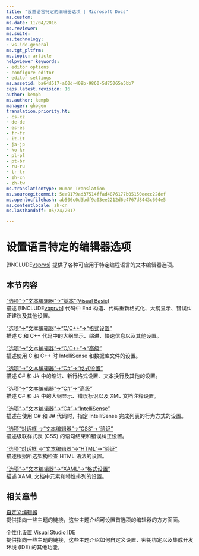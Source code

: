 ```yaml
---
title: "设置语言特定的编辑器选项 | Microsoft Docs"
ms.custom: 
ms.date: 11/04/2016
ms.reviewer: 
ms.suite: 
ms.technology:
- vs-ide-general
ms.tgt_pltfrm: 
ms.topic: article
helpviewer_keywords:
- editor options
- configure editor
- editor settings
ms.assetid: ba64d517-a60d-409b-9860-5d75065a5bb7
caps.latest.revision: 16
author: kempb
ms.author: kempb
manager: ghogen
translation.priority.ht:
- cs-cz
- de-de
- es-es
- fr-fr
- it-it
- ja-jp
- ko-kr
- pl-pl
- pt-br
- ru-ru
- tr-tr
- zh-cn
- zh-tw
ms.translationtype: Human Translation
ms.sourcegitcommit: 5ea9179ad37514ffad4876177b05150eecc22def
ms.openlocfilehash: ab506c0d3bdf9a03ee2212d6e4767d8443c604e5
ms.contentlocale: zh-cn
ms.lasthandoff: 05/24/2017

---
```

# <a name="setting-language-specific-editor-options"></a>设置语言特定的编辑器选项
[!INCLUDE[vsprvs](../../code-quality/includes/vsprvs_md.md)] 提供了各种可应用于特定编程语言的文本编辑器选项。  
  
## <a name="in-this-section"></a>本节内容  
 [“选项”->“文本编辑器”->“基本”(Visual Basic)](../../ide/reference/options-text-editor-basic-visual-basic.md)  
 描述 [!INCLUDE[vbprvb](../../code-quality/includes/vbprvb_md.md)] 代码中 End 构造、代码重新格式化、大纲显示、错误纠正建议及其他设置。  
  
 [“选项”->“文本编辑器”->“C/C++”->“格式设置”](../../ide/reference/options-text-editor-c-cpp-formatting.md)  
 描述 C 和 C++ 代码中的大纲显示、缩进、快速信息以及其他设置。  
  
 [“选项”->“文本编辑器”->“C/C++”->“高级”](../../ide/reference/options-text-editor-c-cpp-advanced.md)  
 描述使用 C 和 C++ 时 IntelliSense 和数据库文件的设置。  
  
 [“选项”->“文本编辑器”->“C#”->“格式设置”](../../ide/reference/options-text-editor-csharp-formatting.md)  
 描述 C# 和 J# 中的缩进、新行格式设置、文本换行及其他的设置。  
  
 [“选项”->“文本编辑器”->“C#”->“高级”](../../ide/reference/options-text-editor-csharp-advanced.md)  
 描述 C# 和 J# 中的大纲显示、错误标识以及 XML 文档注释设置。  
  
 [“选项”->“文本编辑器”->“C#”->“IntelliSense”](../../ide/reference/options-text-editor-csharp-intellisense.md)  
 描述在使用 C# 和 J# 代码时，指定 IntelliSense 完成列表的行为方式的设置。  
  
 [“选项”对话框 ->“文本编辑器”->“CSS”->“验证”](http://msdn.microsoft.com/Library/5afe0808-16bb-420f-b620-7ca1a4d9f2cc)  
 描述级联样式表 (CSS) 的语句结束和错误纠正设置。  
  
 [“选项”对话框 ->“文本编辑器”->“HTML”->“验证”](http://msdn.microsoft.com/Library/9c24ecfe-263e-4bf1-88de-d01be3992863)  
 描述根据所选架构检查 HTML 语法的设置。  
  
 [“选项”->“文本编辑器”->“XAML”->“格式设置”](../../ide/reference/options-text-editor-xaml-formatting.md)  
 描述 XAML 文档中元素和特性排列的设置。  
  
## <a name="related-sections"></a>相关章节  
 [自定义编辑器](../../ide/customizing-the-editor.md)  
 提供指向一些主题的链接，这些主题介绍可设置首选项的编辑器的方方面面。  
  
 [个性化设置 Visual Studio IDE](../../ide/personalizing-the-visual-studio-ide.md)  
 提供指向一些主题的链接，这些主题介绍如何自定义设置、密钥绑定以及集成开发环境 (IDE) 的其他功能。

